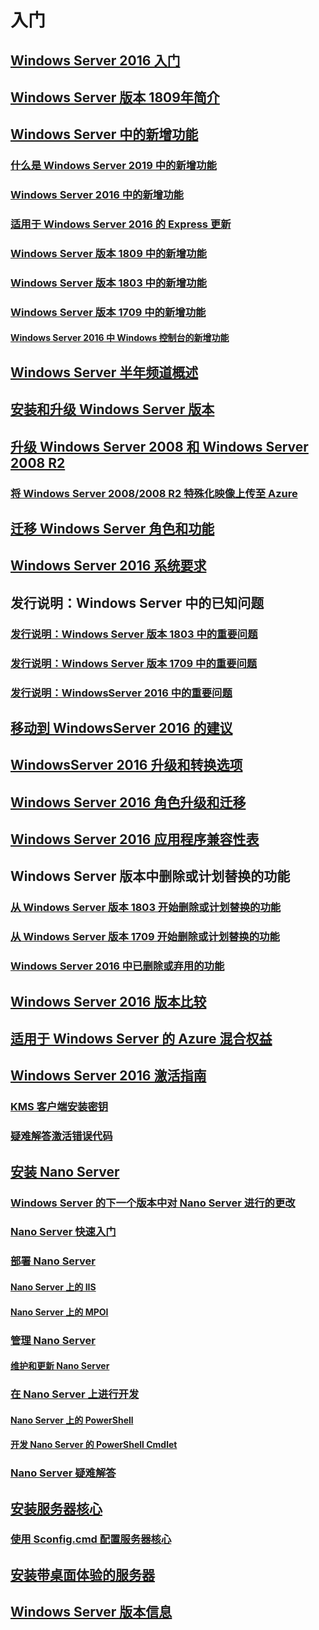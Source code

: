 # 入门
## [Windows Server 2016 入门](Server-Basics.md)
## [Windows Server 版本 1809年简介](get-started-with-1803.md)
## [Windows Server 中的新增功能](whats-new-in-windows-server.md)
### [什么是 Windows Server 2019 中的新增功能](../get-started-19/whats-new-19.md)
### [Windows Server 2016 中的新增功能](whats-new-in-windows-server-2016.md)
### [适用于 Windows Server 2016 的 Express 更新](express-updates.md)
### [Windows Server 版本 1809 中的新增功能](whats-new-in-windows-server-1809.md)
### [Windows Server 版本 1803 中的新增功能](whats-new-in-windows-server-1803.md)
### [Windows Server 版本 1709 中的新增功能](whats-new-in-windows-server-1709.md)
#### [Windows Server 2016 中 Windows 控制台的新增功能](whats-new-in-console.md)
## [Windows Server 半年频道概述](semi-annual-channel-overview.md)
## [安装和升级 Windows Server 版本](Installation-and-Upgrade.md)
## [升级 Windows Server 2008 和 Windows Server 2008 R2](modernize-windows-server-2008.md)
### [将 Windows Server 2008/2008 R2 特殊化映像上传至 Azure](uploading-specialized-WS08-image-to-azure.md)
## [迁移 Windows Server 角色和功能](Migrate-Roles-and-Features.md)
## [Windows Server 2016 系统要求](System-Requirements.md)
## 发行说明：Windows Server 中的已知问题
### [发行说明：Windows Server 版本 1803 中的重要问题](server-1803-release-notes.md)
### [发行说明：Windows Server 版本 1709 中的重要问题](server-1709-relnotes.md)
### [发行说明：WindowsServer 2016 中的重要问题](Windows-Server-2016-GA-Release-Notes.md)
## [移动到 WindowsServer 2016 的建议](Recommendations-moving-to-Server2016.md)
## [WindowsServer 2016 升级和转换选项](Supported-Upgrade-paths.md)
## [Windows Server 2016 角色升级和迁移](Server-Role-Upgradeability-Table.md)
## [Windows Server 2016 应用程序兼容性表](Server-Application-compatibility.md)
## Windows Server 版本中删除或计划替换的功能
### [从 Windows Server 版本 1803 开始删除或计划替换的功能](windows-server-1803-removed-features.md)
### [从 Windows Server 版本 1709 开始删除或计划替换的功能](Removed-Features-1709.md)
### [Windows Server 2016 中已删除或弃用的功能](Deprecated-Features.md)
## [Windows Server 2016 版本比较](2016-Edition-Comparison.md)
## [适用于 Windows Server 的 Azure 混合权益](azure-hybrid-benefit.md)
## [Windows Server 2016 激活指南](Server-2016-activation.md)
### [KMS 客户端安装密钥](KMSclientkeys.md)
### [疑难解答激活错误代码](activation-error-codes.md)
## [安装 Nano Server](Getting-started-with-Nano-Server.md)
### [Windows Server 的下一个版本中对 Nano Server 进行的更改](nano-in-semi-annual-channel.md)
### [Nano Server 快速入门](Nano-Server-Quick-start.md)
### [部署 Nano Server](Deploy-Nano-Server.md)
#### [Nano Server 上的 IIS](IIS-on-Nano-Server.md)
#### [Nano Server 上的 MPOI](MPIO-on-Nano-Server.md)
### [管理 Nano Server](Manage-Nano-Server.md)
#### [维护和更新 Nano Server](Update-Nano-Server.md)
### [在 Nano Server 上进行开发](Developing-on-Nano-Server.md)
#### [Nano Server 上的 PowerShell](powershell-on-Nano-Server.md)
#### [开发 Nano Server 的 PowerShell Cmdlet](Developing-powershell-Cmdlets-for-Nano-Server.md)
### [Nano Server 疑难解答](Troubleshooting-Nano-Server.md)
## [安装服务器核心](Getting-started-with-Server-Core.md)
### [使用 Sconfig.cmd 配置服务器核心](Sconfig-on-WS2016.md)
## [安装带桌面体验的服务器](Getting-started-with-Server-with-Desktop-Experience.md)
## [Windows Server 版本信息](windows-server-release-info.md)
